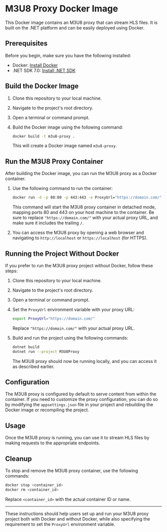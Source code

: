# M3U8 Proxy Docker Image

This Docker image contains an M3U8 proxy that can stream HLS files. It is built on the .NET platform and can be easily deployed using Docker.

## Prerequisites

Before you begin, make sure you have the following installed:

- Docker: [Install Docker](https://docs.docker.com/get-docker/)
- .NET SDK 7.0: [Install .NET SDK](https://dotnet.microsoft.com/download/dotnet/7.0)

## Build the Docker Image

1. Clone this repository to your local machine.

2. Navigate to the project's root directory.

3. Open a terminal or command prompt.

4. Build the Docker image using the following command:

   ```bash
   docker build -t m3u8-proxy .
   ```

   This will create a Docker image named `m3u8-proxy`.

## Run the M3U8 Proxy Container

After building the Docker image, you can run the M3U8 proxy as a Docker container.

1. Use the following command to run the container:

   ```bash
   docker run -d -p 80:80 -p 443:443 -e ProxyUrl="https://domain.com/" m3u8-proxy
   ```

   This command will start the M3U8 proxy container in detached mode, mapping ports 80 and 443 on your host machine to the container. Be sure to replace `"https://domain.com/"` with your actual proxy URL, and make sure it includes the trailing `/`.

2. You can access the M3U8 proxy by opening a web browser and navigating to `http://localhost` or `https://localhost` (for HTTPS).

## Running the Project Without Docker

If you prefer to run the M3U8 proxy project without Docker, follow these steps:

1. Clone this repository to your local machine.

2. Navigate to the project's root directory.

3. Open a terminal or command prompt.

4. Set the `ProxyUrl` environment variable with your proxy URL:

   ```bash
   export ProxyUrl="https://domain.com/"
   ```

   Replace `"https://domain.com/"` with your actual proxy URL.

5. Build and run the project using the following commands:

   ```bash
   dotnet build
   dotnet run --project M3U8Proxy
   ```

   The M3U8 proxy should now be running locally, and you can access it as described earlier.

## Configuration

The M3U8 proxy is configured by default to serve content from within the container. If you need to customize the proxy configuration, you can do so by modifying the `appsettings.json` file in your project and rebuilding the Docker image or recompiling the project.

## Usage

Once the M3U8 proxy is running, you can use it to stream HLS files by making requests to the appropriate endpoints.

## Cleanup

To stop and remove the M3U8 proxy container, use the following commands:

```bash
docker stop <container_id>
docker rm <container_id>
```

Replace `<container_id>` with the actual container ID or name.

---

These instructions should help users set up and run your M3U8 proxy project both with Docker and without Docker, while also specifying the requirement to set the `ProxyUrl` environment variable.
